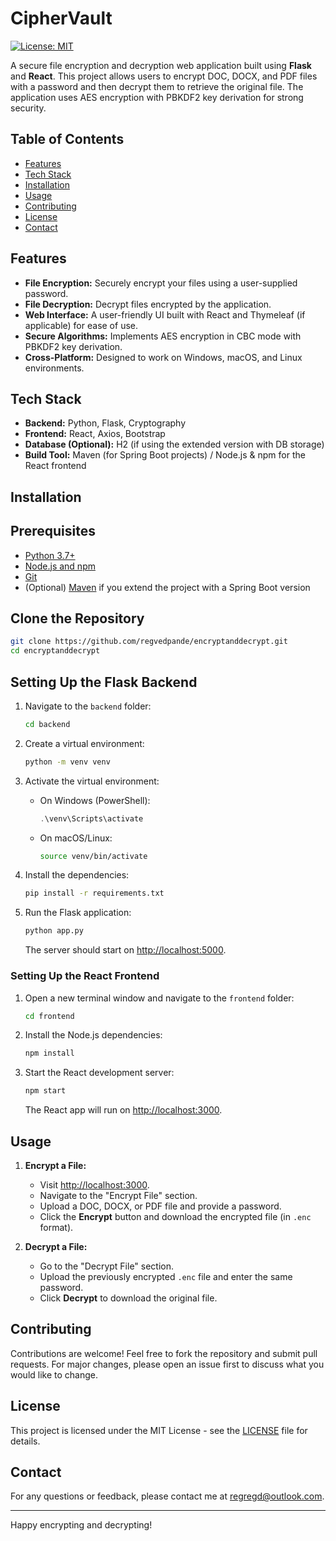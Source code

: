 
# CipherVault

[![License: MIT](https://img.shields.io/badge/License-MIT-yellow.svg)](LICENSE)

A secure file encryption and decryption web application built using **Flask** and **React**. This project allows users to encrypt DOC, DOCX, and PDF files with a password and then decrypt them to retrieve the original file. The application uses AES encryption with PBKDF2 key derivation for strong security.

## Table of Contents

- [Features](#features)
- [Tech Stack](#tech-stack)
- [Installation](#installation)
- [Usage](#usage)
- [Contributing](#contributing)
- [License](#license)
- [Contact](#contact)

## Features

- **File Encryption:** Securely encrypt your files using a user-supplied password.
- **File Decryption:** Decrypt files encrypted by the application.
- **Web Interface:** A user-friendly UI built with React and Thymeleaf (if applicable) for ease of use.
- **Secure Algorithms:** Implements AES encryption in CBC mode with PBKDF2 key derivation.
- **Cross-Platform:** Designed to work on Windows, macOS, and Linux environments.

## Tech Stack

- **Backend:** Python, Flask, Cryptography
- **Frontend:** React, Axios, Bootstrap
- **Database (Optional):** H2 (if using the extended version with DB storage)
- **Build Tool:** Maven (for Spring Boot projects) / Node.js & npm for the React frontend

## Installation

## Prerequisites

- [Python 3.7+](https://www.python.org/downloads/)
- [Node.js and npm](https://nodejs.org/)
- [Git](https://git-scm.com/)
- (Optional) [Maven](https://maven.apache.org/) if you extend the project with a Spring Boot version

## Clone the Repository

```bash
git clone https://github.com/regvedpande/encryptanddecrypt.git
cd encryptanddecrypt
```

## Setting Up the Flask Backend

1. Navigate to the `backend` folder:

    ```bash
    cd backend
    ```

2. Create a virtual environment:

    ```bash
    python -m venv venv
    ```

3. Activate the virtual environment:

   - On Windows (PowerShell):

     ```powershell
     .\venv\Scripts\activate
     ```

   - On macOS/Linux:

     ```bash
     source venv/bin/activate
     ```

4. Install the dependencies:

    ```bash
    pip install -r requirements.txt
    ```

5. Run the Flask application:

    ```bash
    python app.py
    ```

   The server should start on [http://localhost:5000](http://localhost:5000).

### Setting Up the React Frontend

1. Open a new terminal window and navigate to the `frontend` folder:

    ```bash
    cd frontend
    ```

2. Install the Node.js dependencies:

    ```bash
    npm install
    ```

3. Start the React development server:

    ```bash
    npm start
    ```

   The React app will run on [http://localhost:3000](http://localhost:3000).

## Usage

1. **Encrypt a File:**  
   - Visit [http://localhost:3000](http://localhost:3000).
   - Navigate to the "Encrypt File" section.
   - Upload a DOC, DOCX, or PDF file and provide a password.
   - Click the **Encrypt** button and download the encrypted file (in `.enc` format).

2. **Decrypt a File:**  
   - Go to the "Decrypt File" section.
   - Upload the previously encrypted `.enc` file and enter the same password.
   - Click **Decrypt** to download the original file.

## Contributing

Contributions are welcome! Feel free to fork the repository and submit pull requests. For major changes, please open an issue first to discuss what you would like to change.

## License

This project is licensed under the MIT License - see the [LICENSE](LICENSE) file for details.

## Contact

For any questions or feedback, please contact me at [regregd@outlook.com](mailto:regregd@outlook.com).

---

Happy encrypting and decrypting!
```
